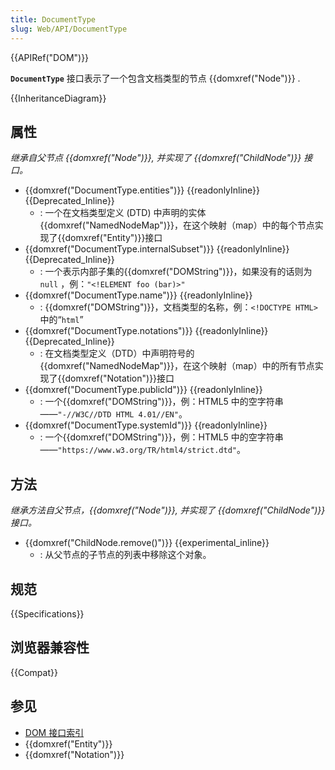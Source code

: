 ```yaml
---
title: DocumentType
slug: Web/API/DocumentType
---
```


{{APIRef("DOM")}}

**`DocumentType`** 接口表示了一个包含文档类型的节点 {{domxref("Node")}} .

{{InheritanceDiagram}}

## 属性

_继承自父节点 {{domxref("Node")}}, 并实现了 {{domxref("ChildNode")}} 接口。_

- {{domxref("DocumentType.entities")}} {{readonlyInline}} {{Deprecated_Inline}}
  - : 一个在文档类型定义 (DTD) 中声明的实体{{domxref("NamedNodeMap")}}，在这个映射（map）中的每个节点实现了{{domxref("Entity")}}接口
- {{domxref("DocumentType.internalSubset")}} {{readonlyInline}} {{Deprecated_Inline}}
  - : 一个表示内部子集的{{domxref("DOMString")}}，如果没有的话则为`null` ，例：`"<!ELEMENT foo (bar)>"`
- {{domxref("DocumentType.name")}} {{readonlyInline}}
  - : {{domxref("DOMString")}}，文档类型的名称，例：`<!DOCTYPE HTML>`中的“`html`”
- {{domxref("DocumentType.notations")}} {{readonlyInline}} {{Deprecated_Inline}}
  - : 在文档类型定义（DTD）中声明符号的{{domxref("NamedNodeMap")}}，在这个映射（map）中的所有节点实现了{{domxref("Notation")}}接口
- {{domxref("DocumentType.publicId")}} {{readonlyInline}}
  - : 一个{{domxref("DOMString")}}，例：HTML5 中的空字符串——`"-//W3C//DTD HTML 4.01//EN"`。
- {{domxref("DocumentType.systemId")}} {{readonlyInline}}
  - : 一个{{domxref("DOMString")}}，例：HTML5 中的空字符串——`"https://www.w3.org/TR/html4/strict.dtd"`。

## 方法

_继承方法自父节点，{{domxref("Node")}}, 并实现了 {{domxref("ChildNode")}} 接口。_

- {{domxref("ChildNode.remove()")}} {{experimental_inline}}
  - : 从父节点的子节点的列表中移除这个对象。

## 规范

{{Specifications}}

## 浏览器兼容性

{{Compat}}

## 参见

- [DOM 接口索引](/zh-CN/docs/Web/API/Document_Object_Model#DOM_%E6%8E%A5%E5%8F%A3)
- {{domxref("Entity")}}
- {{domxref("Notation")}}

